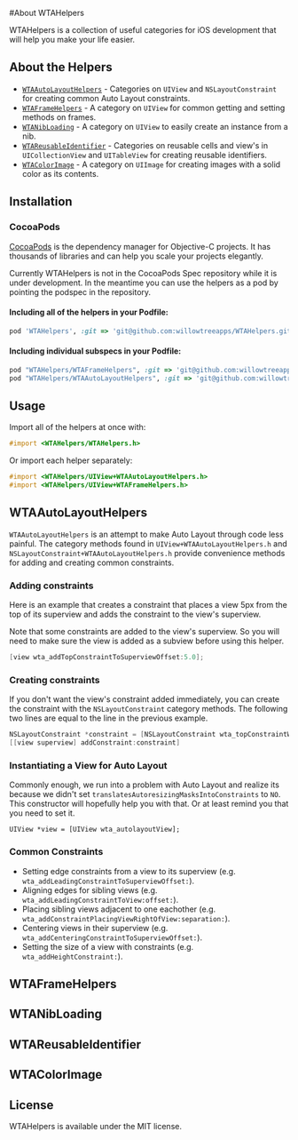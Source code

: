 #About WTAHelpers

WTAHelpers is a collection of useful categories for iOS development that will help you make your life easier.

## About the Helpers
- [`WTAAutoLayoutHelpers`](#wtaautolayouthelpers) - Categories on `UIView` and `NSLayoutConstraint` for creating common Auto Layout constraints.
- [`WTAFrameHelpers`](#wtaframehelpers) - A category on `UIView` for common getting and setting methods on frames.
- [`WTANibLoading`](#wtanibloading) - A category on `UIView` to easily create an instance from a nib.
- [`WTAReusableIdentifier`](#wtareusableidentifier) - Categories on reusable cells and view's in `UICollectionView` and `UITableView` for creating reusable identifiers.
- [`WTAColorImage`](#wtacolorimage) - A category on `UIImage` for creating images with a solid color as its contents.

## Installation

### CocoaPods

[CocoaPods](http://cocoapods.org) is the dependency manager for Objective-C projects. It has thousands of libraries and can help you scale your projects elegantly.

Currently WTAHelpers is not in the CocoaPods Spec repository while it is under development. In the meantime you can use the helpers as a pod by pointing the podspec in the repository.

#### Including all of the helpers in your Podfile:

```ruby
pod 'WTAHelpers', :git => 'git@github.com:willowtreeapps/WTAHelpers.git', :tag => '0.0.1'
```

#### Including individual subspecs in your Podfile:

```ruby
pod "WTAHelpers/WTAFrameHelpers", :git => 'git@github.com:willowtreeapps/WTAHelpers.git', :tag => '0.0.1'
pod "WTAHelpers/WTAAutoLayoutHelpers", :git => 'git@github.com:willowtreeapps/WTAHelpers.git', :tag => '0.0.1'
```

## Usage

Import all of the helpers at once with:

```objective-c
#import <WTAHelpers/WTAHelpers.h>
```

Or import each helper separately:

```objective-c
#import <WTAHelpers/UIView+WTAAutoLayoutHelpers.h>
#import <WTAHelpers/UIView+WTAFrameHelpers.h>
```
 
## <a name="wtaautolayouthelpers"></a>WTAAutoLayoutHelpers

`WTAAutoLayoutHelpers` is an attempt to make Auto Layout through code less painful. The category methods found in `UIView+WTAAutoLayoutHelpers.h` and `NSLayoutConstraint+WTAAutoLayoutHelpers.h` provide convenience methods for adding and creating common constraints.

### Adding constraints
Here is an example that creates a constraint that places a view 5px from the top of its superview and adds the constraint to the view's superview.

Note that some constraints are added to the view's superview. So you will need to make sure the view is added as a subview before using this helper.

```objective-c
[view wta_addTopConstraintToSuperviewOffset:5.0];
```

### Creating constraints
If you don't want the view's constraint added immediately, you can create the constraint with the `NSLayoutConstraint` category methods. The following two lines are equal to the line in the previous example.
```objective-c
NSLayoutConstraint *constraint = [NSLayoutConstraint wta_topConstraintWithView:view toView:[view superview] offset:5.0];
[[view superview] addConstraint:constraint]
```

### Instantiating a View for Auto Layout
Commonly enough, we run into a problem with Auto Layout and realize its because we didn't set `translatesAutoresizingMasksIntoConstraints` to `NO`. This constructor will hopefully help you with that. Or at least remind you that you need to set it.
```
UIView *view = [UIView wta_autolayoutView];
```

### Common Constraints

- Setting edge constraints from a view to its superview (e.g. `wta_addLeadingConstraintToSuperviewOffset:`).
- Aligning edges for sibling views (e.g. `wta_addLeadingConstraintToView:offset:`).
- Placing sibling views adjacent to one eachother (e.g. `wta_addConstraintPlacingViewRightOfView:separation:`).
- Centering views in their superview (e.g. `wta_addCenteringConstraintToSuperviewOffset:`).
- Setting the size of a view with constraints (e.g. `wta_addHeightConstraint:`).


## <a name="wtaframehelpers"></a>WTAFrameHelpers
## <a name="wtanibloading"></a>WTANibLoading
## <a name="wtareusableidentifier"></a>WTAReusableIdentifier
## <a name="wtacolorimage"></a>WTAColorImage

## License

WTAHelpers is available under the MIT license.
